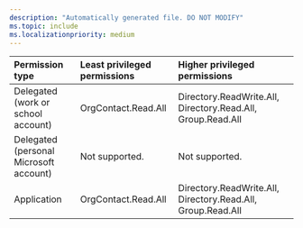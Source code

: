 ```yaml
---
description: "Automatically generated file. DO NOT MODIFY"
ms.topic: include
ms.localizationpriority: medium
---
```


|Permission type|Least privileged permissions|Higher privileged permissions|
|:---|:---|:---|
|Delegated (work or school account)|OrgContact.Read.All|Directory.ReadWrite.All, Directory.Read.All, Group.Read.All|
|Delegated (personal Microsoft account)|Not supported.|Not supported.|
|Application|OrgContact.Read.All|Directory.ReadWrite.All, Directory.Read.All, Group.Read.All|

